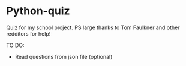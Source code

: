 # Python-quiz
Quiz for my school project.
PS large thanks to Tom Faulkner and other redditors for help!

TO DO:
- Read questions from json file (optional)
